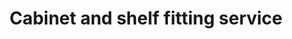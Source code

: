 ---
title: "Cabinet and shelf fitting service"
alt: "Installing cabinets, wardrobes and shelves for added storage and organisation"
description: "Installing cabinets, wardrobes and shelves for added storage and organisation"
category: "handyman"
subcategory: "cabinet-shelf-fitting"
image: "/tradespeople/handyman/cabinet-shelf-fitting.webp"
ogImage: "/tradespeople/handyman/cabinet-shelf-fitting.webp"
colour: "blue"
pathtxt: "Cabinet and shelf fitting"
published: true
---